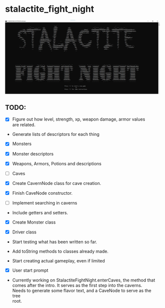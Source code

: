 # stalactite_fight_night  
  
    
  
  
![splash output](/dev_documents/splash_print.jpg)
  
## TODO:  
  
- [x] Figure out how level, strength, xp, weapon damage, armor values  
are related.  
  
- Generate lists of descriptors for each thing 

- [x] Monsters

- [x] Monster descriptors

- [x] Weapons, Armors, Potions and descriptions

- [ ] Caves
  
- [x] Create CavernNode class for cave creation.   
  
-  [x] Finish CaveNode constructor.  

- [ ] Implement searching in caverns
  
- Include getters and setters. 
  
- [x] Create Monster class

- [x] Driver class  
  
- Start testing what has been written so far.

- Add toString methods to classes already made.  

- Start creating actual gameplay, even if limited  
  
-  [x] User start prompt

- Currently working on StalactiteFightNight.enterCaves, the method that  
comes after the intro.  It serves as the first step into the caverns.  
Needs to generate some flavor text, and a CaveNode to serve as the tree  
root.
